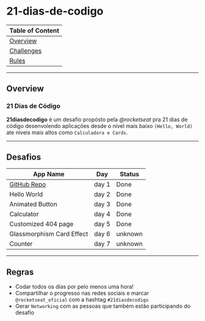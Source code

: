 # 21-dias-de-codigo

| Table of Content        |
| ----------------------- |
| [Overview](#overview)   |
| [Challenges](#desafios) |
| [Rules](#regras)        |

---

## Overview

### 21 Dias de Código

**21diasdecodigo** é um desafio propósto pela _@rocketseat_ pra 21 dias de código desenvolendo aplicações desde o nível mais baixo `(Hello, World)` ate níveis mais altos como `Calculadora e Cards`.

---

## Desafios

<!-- | Week One | -->

| App Name                                                           | Day   | Status  |
| ------------------------------------------------------------------ | ----- | ------- |
| [GitHub Repo](https://github.com/EusebioSimango/21-dias-de-codigo) | day 1 | Done    |
| Hello World                                                        | day 2 | Done    |
| Animated Button                                                    | day 3 | Done    |
| Calculator                                                         | day 4 | Done    |
| Customized 404 page                                                | day 5 | Done |
| Glassmorphism Card Effect                                          | day 6 | unknown |
| Counter                                                            | day 7 | unknown |

---

## Regras

- Codar todos os dias por pelo menos uma hora!
- Compartilhar o progresso nas redes sociais e marcar `@rocketseat_oficial` com a hashtag `#21diasdecodigo`
- Gerar `Networking` com as pessoas que também estão participando do desafio
